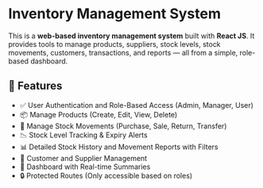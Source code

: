 # Inventory Management System

This is a **web-based inventory management system** built with **React JS**. It provides tools to manage products, suppliers, stock levels, stock movements, customers, transactions, and reports — all from a simple, role-based dashboard.

## 🌟 Features

- ✅ User Authentication and Role-Based Access (Admin, Manager, User)
- 📦 Manage Products (Create, Edit, View, Delete)
- 🧾 Manage Stock Movements (Purchase, Sale, Return, Transfer)
- 📉 Stock Level Tracking & Expiry Alerts
- 📊 Detailed Stock History and Movement Reports with Filters
- 👥 Customer and Supplier Management
- 📁 Dashboard with Real-time Summaries
- 🔒 Protected Routes (Only accessible based on roles)

